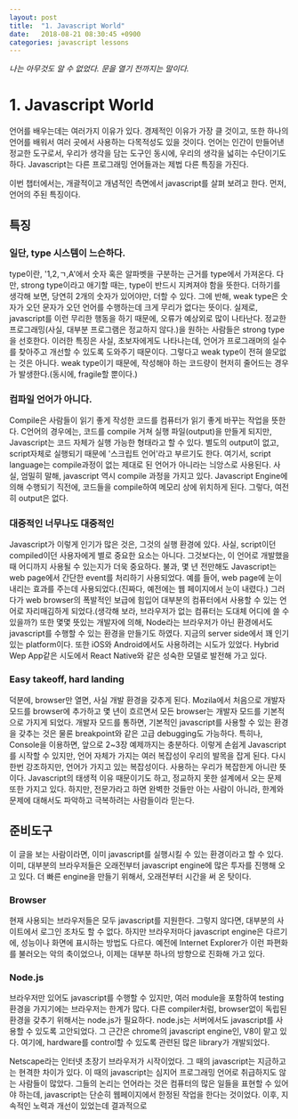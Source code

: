 ```yaml
---
layout: post
title:  "1. Javascript World"
date:   2018-08-21 08:30:45 +0900
categories: javascript lessons
---
```


*나는 아무것도 알 수 없었다. 문을 열기 전까지는 말이다.*

# 1. Javascript World

언어를 배우는데는 여러가지 이유가 있다. 경제적인 이유가 가장 클 것이고, 또한 하나의 언어를 배워서 여러 곳에서 사용하는 다목적성도 있을 것이다. 언어는 인간이 만들어낸 정교한 도구로서, 우리가 생각을 담는 도구인 동시에, 우리의 생각을 넓히는 수단이기도 하다. Javascript는 다른 프로그래밍 언어들과는 제법 다른 특징을 가진다. 

이번 챕터에서는, 개괄적이고 개념적인 측면에서 javascript를 살펴 보려고 한다. 먼저, 언어의 주된 특징이다.

## 특징


### 일단, type 시스템이 느슨하다. 

type이란, '1,2,ㄱ,A'에서 숫자 혹은 알파벳을 구분하는 근거를 type에서 가져온다. 다만, strong type이라고 애기할 때는, type이 반드시 지켜져야 함을 뜻한다. 더하기를 생각해 보면, 당연히 2개의 숫자가 있어야만, 더할 수 있다. 그에 반해, weak type은 숫자가 오던 문자가 오던 언어를 수행하는데 크게 무리가 없다는 뜻이다. 실제로, javascript를 이런 무리한 행동을 하기 때문에, 오류가 예상외로 많이 나타난다. 정교한 프로그래밍(사실, 대부분 프로그램은 정교하지 않다.)을 원하는 사람들은 strong type을 선호한다. 이러한 특징은 사실, 초보자에게도 나타나는데, 언어가 프로그래머의 실수를 찾아주고 개선할 수 있도록 도와주기 때문이다. 그렇다고 weak type이 전혀 쓸모없는 것은 아니다. weak type이기 때문에, 작성해야 하는 코드량이 현저히 줄어드는 경우가 발생한다.(동시에, fragile할 뿐이다.)

### 컴파일 언어가 아니다.

Compile은 사람들이 읽기 좋게 작성한 코드를 컴퓨터가 읽기 좋게 바꾸는 작업을 뜻한다. C언어의 경우에는, 코드를 compile 거쳐 실행 파일(output)을 만들게 되지만, Javascript는 코드 자체가 실행 가능한 형태라고 할 수 있다. 별도의 output이 없고, script자체로 실행되기 때문에 '스크립트 언어'라고 부르기도 한다. 여기서, script language는 compile과정이 없는 제대로 된 언어가 아니라는 늬앙스로 사용된다. 사실, 엄밀히 말해, javascript 역시 compile 과정을 가지고 있다. Javascript Engine에 의해 수행되기 직전에, 코드들을 compile하여 메모리 상에 위치하게 된다. 그렇다, 여전히 output은 없다.

### 대중적인 너무나도 대중적인

Javascript가 이렇게 인기가 많은 것은, 그것의 실행 환경에 있다. 사실, script이던 compiled이던 사용자에게 별로 중요한 요소는 아니다. 그것보다는, 이 언어로 개발했을 때 어디까지 사용될 수 있는지가 더욱 중요하다. 불과, 몇 년 전만해도 Javascript는 web page에서 간단한 event를 처리하기 사용되었다. 예를 들어, web page에 눈이 내리는 효과를 주는데 사용되었다.(진짜다, 예전에는 웹 페이지에서 눈이 내렸다.) 그러다가 web browser의 폭발적인 보급에 힘입어 대부분의 컴퓨터에서 사용할 수 있는 언어로 자리매김하게 되었다.(생각해 보라, 브라우저가 없는 컴퓨터는 도대체 어디에 쓸 수 있을까?) 또한 몇몇 뜻있는 개발자에 의해, Node라는 브라우저가 아닌 환경에서도 javascript를 수행할 수 있는 환경을 만들기도 하였다. 지금의 server side에서 꽤 인기있는 platform이다. 또한 iOS와 Android에서도 사용하려는 시도가 있었다. Hybrid Wep App같은 시도에서 React Native와 같은 성숙한 모델로 발전해 가고 있다.

### Easy takeoff, hard landing

덕분에, browser만 열면, 사실 개발 환경을 갖추게 된다. Mozila에서 처음으로 개발자 모드를 browser에 추가하고 몇 년이 흐르면서 모든 browser는 개발자 모드를 기본적으로 가지게 되었다. 개발자 모드를 통하면, 기본적인 javascript를 사용할 수 있는 환경을 갖추는 것은 물론 breakpoint와 같은 고급 debugging도 가능하다. 특히나, Console을 이용하면, 앞으로 2~3장 예제까지는 충분하다. 이렇게 손쉽게 Javascript를 시작할 수 있지만, 언어 자체가 가지는 여러 복잡성이 우리의 발목을 잡게 된다. 다시 한번 강조하지만, 언어가 가지고 있는 복잡성이다. 사용하는 우리가 복잡한게 아니란 뜻이다. Javascript의 태생적 이유 때문이기도 하고, 정교하지 못한 설계에서 오는 문제 또한 가지고 있다. 하지만, 전문가라고 하면 완벽한 것들만 아는 사람이 아니라, 한계와 문제에 대해서도 파악하고 극복하려는 사람들이라 믿는다.


## 준비도구

이 글을 보는 사람이라면, 이미 javascript를 실행시킬 수 있는 환경이라고 할 수 있다. 이미, 대부분의 브라우저들은 오래전부터 javascript engine에 많은 투자를 진행해 오고 있다. 더 빠른 engine을 만들기 위해서, 오래전부터 시간을 써 온 탓이다.  

### Browser
현재 사용되는 브라우저들은 모두 javascript를 지원한다. 그렇지 않다면, 대부분의 사이트에서 로그인 조차도 할 수 없다. 하지만 브라우저마다 javascript engine은 다르기에, 성능이나 화면에 표시하는 방법도 다르다. 예전에 Internet Explorer가 이런 파편화를 불러오는 악의 축이었으나, 이제는 대부분 하나의 방향으로 진화해 가고 있다.

### Node.js
브라우저만 있어도 javascript를 수행할 수 있지만, 여러 module을 포함하여 testing 환경을 가지기에는 브라우저는 한계가 많다. 다른 compiler처럼, browser없이 독립된 환경을 갖추기 위해서는 node.js가 필요하다. node.js는 서버에서도 javascript를 사용할 수 있도록 고안되었다. 그 근간은 chrome의 javascript engine인, V8이 맡고 있다. 여기에, hardware를 control할 수 있도록 관련된 많은 library가 개발되었다. 


Netscape라는 인터넷 초장기 브라우저가 시작이었다. 그 때의 javascript는 지금하고는 현격한 차이가 있다. 이 때의 javascript는 심지어 프로그래밍 언어로 취급하지도 않는 사람들이 많았다. 그들의 논리는 언어라는 것은 컴퓨터의 많은 일들을 표현할 수 있어야 하는데, javascript는 단순히 웹페이지에서 한정된 작업을 한다는 것이었다. 이후, 지속적인 노력과 개선이 있었는데 결과적으로 





